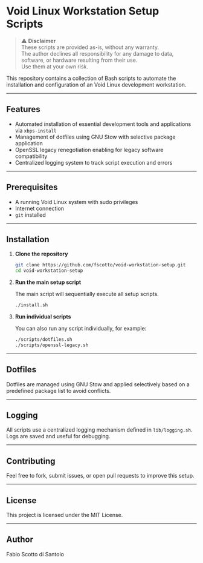 # Void Linux Workstation Setup Scripts


> ⚠️ **Disclaimer**  
> These scripts are provided as-is, without any warranty.  
> The author declines all responsibility for any damage to data, software, or hardware resulting from their use.  
> Use them at your own risk.


This repository contains a collection of Bash scripts to automate the installation and configuration of an Void Linux development workstation.

---

## Features

- Automated installation of essential development tools and applications via `xbps-install`
- Management of dotfiles using GNU Stow with selective package application
- OpenSSL legacy renegotiation enabling for legacy software compatibility
- Centralized logging system to track script execution and errors

---

## Prerequisites

- A running Void Linux system with sudo privileges
- Internet connection
- `git` installed

---

## Installation

1. **Clone the repository**

   ```bash
   git clone https://github.com/fscotto/void-workstation-setup.git
   cd void-workstation-setup
   ```

2. **Run the main setup script**

   The main script will sequentially execute all setup scripts.

   ```bash
   ./install.sh
   ```

3. **Run individual scripts**

   You can also run any script individually, for example:

   ```bash
   ./scripts/dotfiles.sh
   ./scripts/openssl-legacy.sh
   ```

---

## Dotfiles

Dotfiles are managed using GNU Stow and applied selectively based on a predefined package list to avoid conflicts.

---

## Logging

All scripts use a centralized logging mechanism defined in `lib/logging.sh`. Logs are saved and useful for debugging.

---

## Contributing

Feel free to fork, submit issues, or open pull requests to improve this setup.

---

## License

This project is licensed under the MIT License.

---

## Author

Fabio Scotto di Santolo
